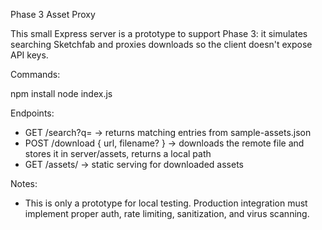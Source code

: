 Phase 3 Asset Proxy

This small Express server is a prototype to support Phase 3: it simulates searching Sketchfab and proxies downloads so the client doesn't expose API keys.

Commands:

npm install
node index.js

Endpoints:
- GET /search?q=<query>  -> returns matching entries from sample-assets.json
- POST /download { url, filename? } -> downloads the remote file and stores it in server/assets, returns a local path
- GET /assets/<file> -> static serving for downloaded assets

Notes:
- This is only a prototype for local testing. Production integration must implement proper auth, rate limiting, sanitization, and virus scanning.
